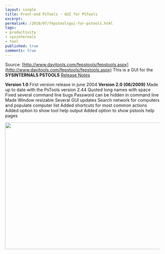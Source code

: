 ```yaml
---
layout: single
title: Front-end PsTools - GUI for PSTools
excerpt: 
permalink: /2010/07/fepstoolsgui-for-pstools.html
tags: 
- productivity
- sysinternals
- tool
published: true
comments: true
---
```

Source: [http://www.davitools.com/fepstools/fepstools.aspx](http://www.davitools.com/fepstools/fepstools.aspx) 
This is a GUI for the <strong>SYSINTERNALS PSTOOLS</strong>
<u>
</u>
<u>Release Notes</u>

<span style="font-family: inherit;"><b>Version 1.0</b>
<span style="font-family: inherit;">First version release in june 2004
<b><span style="font-family: inherit;">
</b>
<b><span style="font-family: inherit;">Version 2.0 (06/2009)</b>
<span style="font-family: inherit;">Made up to date with the PsTools version 2.44
<span style="font-family: inherit;">Quoted long names with space
<span style="font-family: inherit;">Fixed several command line bugs
<span style="font-family: inherit;">Password can be hidden in command line
<span style="font-family: inherit;">Made Window resizable
<span style="font-family: inherit;">Several GUI updates
<span style="font-family: inherit;">Search network for computers and populate computer list
<span style="font-family: inherit;">Added shortcuts for most common actions
<span style="font-family: inherit;">Added option to show tool help output
<span style="font-family: inherit;">Added option to show pstools help pages

<strong>
</strong>
<strong>
</strong>
<strong><img alt="" height="414" src="http://www.davitools.com/fepstools/Images/screenshot1.jpg" title="FEPSTOOLS" width="555" /></strong>
